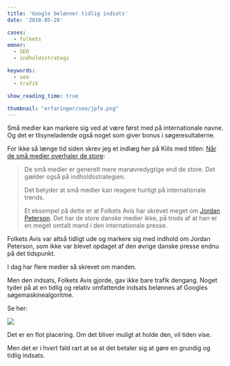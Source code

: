 ```yaml
---
title: 'Google belønner tidlig indsats'
date: '2018-05-28'

cases:
  - folkets
emner:
  - SEO
  - indholdsstrategi

keywords:
  - seo
  - trafik

show_reading_time: true

thumbnail: "erfaringer/seo/jpfa.png"
---
```


Små medier kan markere sig ved at være først med på internationale navne. Og det er tilsyneladende også noget som giver bonus i søgeresultaterne.


For ikke så længe tid siden skrev jeg et indlæg her på Kiils med titlen: [Når de små medier overhaler de store](/erfaringer/indhold/overhaling):

> De små medier er generelt mere manøvredygtige end de store. Det gælder også på indholdsstrategien.
>
> Det betyder at små medier kan reagere hurtigt på internationale trends.
>
> Et eksempel på dette er at Folkets Avis har skrevet meget om [Jordan Peterson](https://www.folkets.dk/personer/jordan-peterson). Det har de store danske medier ikke, på trods af at han er en meget omtalt mand i den internationale presse.

Folkets Avis var altså tidligt ude og markere sig med indhold om Jordan Peterson, som ikke var blevet opdaget af den øvrige danske presse endnu på det tidspunkt.

I dag har flere medier så skrevet om manden.

Men den indsats, Folkets Avis gjorde, gav ikke bare trafik dengang. Noget tyder på at en tidlig og relativ omfattende indsats belønnes af Googles søgemaskinealgoritme.

Se her:

![](/erfaringer/seo/jpfa.png)

Det er en flot placering. Om det bliver muligt at holde den, vil tiden vise.

Men det er i hvert fald rart at se at det betaler sig at gøre en grundig og tidlig indsats.
